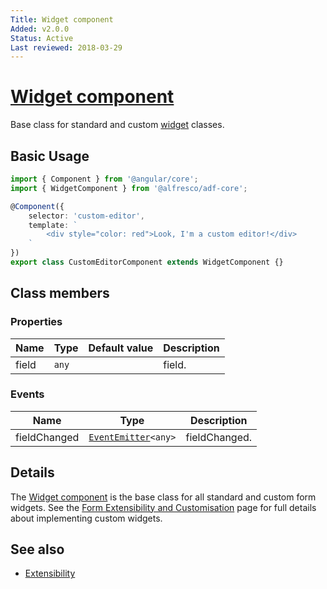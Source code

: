 ```yaml
---
Title: Widget component
Added: v2.0.0
Status: Active
Last reviewed: 2018-03-29
---
```


# [Widget component](../../../lib/insights/src/lib/analytics-process/components/widgets/widget.component.ts "Defined in widget.component.ts")

Base class for standard and custom [widget](../../../lib/testing/src/lib/core/pages/form/widgets/widget.ts) classes.

## Basic Usage

```ts
import { Component } from '@angular/core';
import { WidgetComponent } from '@alfresco/adf-core';

@Component({
    selector: 'custom-editor',
    template: `
        <div style="color: red">Look, I'm a custom editor!</div>
    `
})
export class CustomEditorComponent extends WidgetComponent {}
```

## Class members

### Properties

| Name | Type | Default value | Description |
| --- | --- | --- | --- |
| field | `any` |  | field. |

### Events

| Name | Type | Description |
| --- | --- | --- |
| fieldChanged | [`EventEmitter`](https://angular.io/api/core/EventEmitter)`<any>` | fieldChanged. |

## Details

The [Widget component](widget.component.md) is the base class for all standard and custom form widgets. See the
[Form Extensibility and Customisation](../../user-guide/extensibility.md) page for full details about
implementing custom widgets.

## See also

*   [Extensibility](../../user-guide/extensibility.md)
